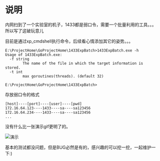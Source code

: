 # 说明
内网扫到了一个实验室的机子，1433都是弱口令，需要一个批量利用的工具。。。所以写了这破玩意儿

目前是通过xp_cmdshell执行命令，后续看心情添加其它的姿势。。。

```
E:\ProjectHome\GoProjectHome\1433ExpBatch>1433ExpBatch.exe -h
Usage of 1433ExpBatch.exe:
  -f string
        The name of the file in which the target information is stored.
  -t int
        max goroutines(threads). (default 32)

E:\ProjectHome\GoProjectHome\1433ExpBatch>
```

存放弱口令的格式  
```
[host]----[port]----[user]----[pwd]
172.16.64.123----1433----sa----sa123456
172.16.64.234----1433----sa----sa123456
...
```

没有什么比一张演示gif更明了的。  

![演示](https://raw.githubusercontent.com/SNCKER/1433ExpBatch/master/pic/demo.gif)

基本的测试都没问题，但是BUG必然是有的，感兴趣的可以挖一挖，一起维护一下:)
